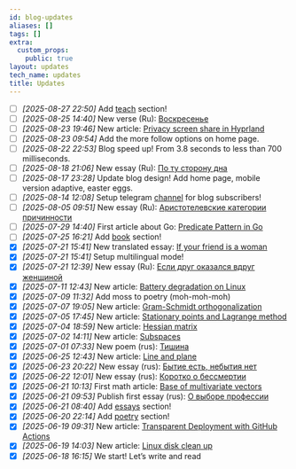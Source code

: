 ```yaml
---
id: blog-updates
aliases: []
tags: []
extra:
  custom_props:
    public: true
layout: updates
tech_name: updates
title: Updates
---
```

- [ ] *\[2025-08-27 22:50\]* Add [teach](/ru/teach) section!
- [ ] *\[2025-08-25 14:40\]* New verse (Ru): [Воскресенье](/ru/poetry/resurrection/) 
- [ ] *\[2025-08-23 19:46\]* New article: [Privacy screen share in Hyprland](/articles/hyrpland-noscreenshare/) 
- [ ] *\[2025-08-23 09:54\]* Add the more follow options on home page.
- [ ] *\[2025-08-22 22:53\]* Blog speed up! From 3.8 seconds to less than 700 milliseconds.
- [ ] *\[2025-08-18 21:06\]* New essay (Ru): [По ту сторону дна](/ru/essays/other-side-of-bottom) 
- [ ] *\[2025-08-17 23:28\]* Update blog design! Add home page, mobile version adaptive, easter eggs.
- [ ] *\[2025-08-14 12:08\]* Setup telegram [channel](https://t.me/alchemmist_blog) for blog subscribers!
- [ ] *\[2025-08-05 09:51\]* New essay (Ru): [Аристотелевские категории причинности](/ru/essays/aristotelian-categories-causality/) 
- [ ] *\[2025-07-29 14:40\]* First article about Go: [Predicate Pattern in Go](/articles/predicate-pattern-go) 
- [ ] *\[2025-07-25 16:21\]* Add [book](/books) section!
- [x] *\[2025-07-21 15:41\]* New translated essay: [If your friend is a woman](/essays/is-woman-friend) 
- [x] *\[2025-07-21 15:41\]* Setup multilingual mode!
- [x] *\[2025-07-21 12:39\]* New essay (Ru): [Если друг оказался вдруг женщиной](/ru/essays/is-woman-friend/) 
- [x] *\[2025-07-11 12:43\]* New article: [Battery degradation on Linux](/articles/battery-degradation) 
- [x] *\[2025-07-09 11:32\]* Add moss to poetry (moh-moh-moh) 
- [x] *\[2025-07-07 19:05\]* New article: [Gram-Schmidt orthogonalization](/articles/gram-schmidt)
- [x] *\[2025-07-05 17:45\]* New article: [Stationary points and Lagrange method](/articles/stationary-points-and-lagrange)
- [x] *\[2025-07-04 18:59\]* New article: [Hessian matrix](/articles/hessian-matrix)
- [x] *\[2025-07-02 14:11\]* New article: [Subspaces](/articles/subspaces) 
- [x] *\[2025-07-01 07:33\]* New poem (rus): [Тишина](/poetry/silence) 
- [x] *\[2025-06-25 12:43\]* New article: [Line and plane](/articles/line-and-plane)
- [x] *\[2025-06-23 20:22\]* New essay (rus): [Бытие есть, небытия нет](/essays/genesis-exist-oblivion-notexist)
- [x] *\[2025-06-22 12:01\]* New essay (rus): [Коротко о бессмертии](/essays/briefly-about-immortality)
- [x] *\[2025-06-21 10:13\]* First math article: [Base of multivariate vectors](/articles/multivariate-vectors)
- [x] *\[2025-06-21 09:53\]* Publish first essay (rus): [О выборе профессии](/essays/career-choice)
- [x] *\[2025-06-21 08:40\]* Add [essays](/essays) section!
- [x] *\[2025-06-20 22:14\]* Add [poetry](/poetry/) section!
- [x] *\[2025-06-19 09:31\]* New article: [Transparent Deployment with GitHub Actions](/articles/deploy-gh-actions/)
- [x] *\[2025-06-19 14:03\]* New article: [Linux disk clean up](/articles/linux-clean-up/)
- [x] *\[2025-06-18 16:15\]* We start! Let’s write and read
